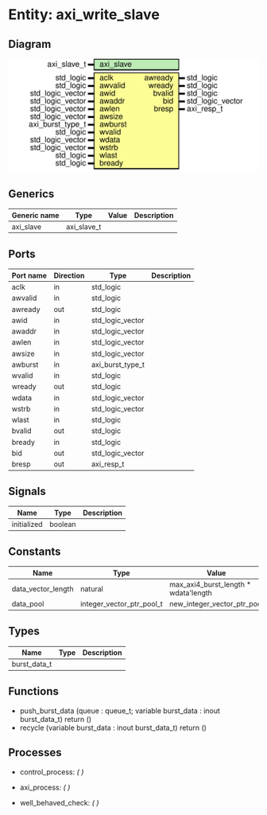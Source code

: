 # Entity: axi_write_slave
## Diagram
![Diagram](axi_write_slave.svg "Diagram")
## Generics
| Generic name | Type        | Value | Description |
| ------------ | ----------- | ----- | ----------- |
| axi_slave    | axi_slave_t |       |             |
## Ports
| Port name | Direction | Type             | Description |
| --------- | --------- | ---------------- | ----------- |
| aclk      | in        | std_logic        |             |
| awvalid   | in        | std_logic        |             |
| awready   | out       | std_logic        |             |
| awid      | in        | std_logic_vector |             |
| awaddr    | in        | std_logic_vector |             |
| awlen     | in        | std_logic_vector |             |
| awsize    | in        | std_logic_vector |             |
| awburst   | in        | axi_burst_type_t |             |
| wvalid    | in        | std_logic        |             |
| wready    | out       | std_logic        |             |
| wdata     | in        | std_logic_vector |             |
| wstrb     | in        | std_logic_vector |             |
| wlast     | in        | std_logic        |             |
| bvalid    | out       | std_logic        |             |
| bready    | in        | std_logic        |             |
| bid       | out       | std_logic_vector |             |
| bresp     | out       | axi_resp_t       |             |
## Signals
| Name        | Type    | Description |
| ----------- | ------- | ----------- |
| initialized | boolean |             |
## Constants
| Name               | Type                      | Value                                 | Description |
| ------------------ | ------------------------- | ------------------------------------- | ----------- |
| data_vector_length | natural                   |  max_axi4_burst_length * wdata'length |             |
| data_pool          | integer_vector_ptr_pool_t |  new_integer_vector_ptr_pool          |             |
## Types
| Name         | Type | Description |
| ------------ | ---- | ----------- |
| burst_data_t |      |             |
## Functions
- push_burst_data <font id="function_arguments">(queue : queue_t; variable burst_data : inout burst_data_t)</font> <font id="function_return">return ()</font>
- recycle <font id="function_arguments">(variable burst_data : inout burst_data_t)</font> <font id="function_return">return ()</font>
## Processes
- control_process: _(  )_

- axi_process: _(  )_

- well_behaved_check: _(  )_

